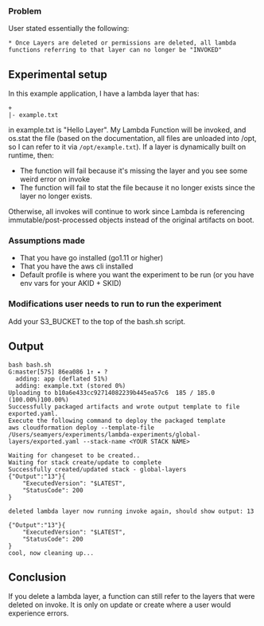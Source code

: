 ### Problem

User stated essentially the following:

```
* Once Layers are deleted or permissions are deleted, all lambda functions referring to that layer can no longer be "INVOKED"

```

## Experimental setup
 In this example application, I have a lambda layer that has:

```
+
|- example.txt
```

in example.txt is "Hello Layer". My Lambda Function will be invoked, and os.stat the file (based on the documentation, all files are unloaded into /opt, so I can refer to it via `/opt/example.txt`). If a layer is dynamically built on runtime, then:

* The function will fail because it's missing the layer and you see some weird error on invoke
* The function will fail to stat the file because it no longer exists since the layer no longer exists.

Otherwise, all invokes will continue to work since Lambda is referencing immutable/post-processed objects instead of the original artifacts on boot.

### Assumptions made

* That you have go installed (go1.11 or higher)
* That you have the aws cli installed
* Default profile is where you want the experiment to be run (or you have env vars for your AKID + SKID)

### Modifications user needs to run to run the experiment

Add your S3_BUCKET to the top of the bash.sh script.

## Output

```
bash bash.sh                                                                                                                                                            G:master[57S] 86ea086 1↑ ⭑ ?
  adding: app (deflated 51%)
  adding: example.txt (stored 0%)
Uploading to b10a6e433cc92714082239b445ea57c6  185 / 185.0  (100.00%)100.00%)
Successfully packaged artifacts and wrote output template to file exported.yaml.
Execute the following command to deploy the packaged template
aws cloudformation deploy --template-file /Users/seamyers/experiments/lambda-experiments/global-layers/exported.yaml --stack-name <YOUR STACK NAME>

Waiting for changeset to be created..
Waiting for stack create/update to complete
Successfully created/updated stack - global-layers
{"Output":"13"}{
    "ExecutedVersion": "$LATEST",
    "StatusCode": 200
}

deleted lambda layer now running invoke again, should show output: 13

{"Output":"13"}{
    "ExecutedVersion": "$LATEST",
    "StatusCode": 200
}
cool, now cleaning up...
```

## Conclusion

If you delete a lambda layer, a function can still refer to the layers that were deleted on invoke. It is only on update or create where a user would experience errors. 
